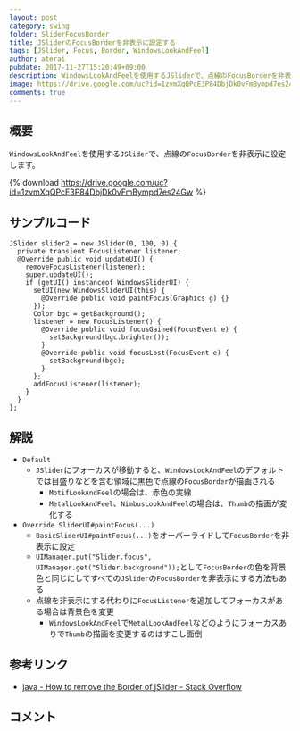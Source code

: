 ```yaml
---
layout: post
category: swing
folder: SliderFocusBorder
title: JSliderのFocusBorderを非表示に設定する
tags: [JSlider, Focus, Border, WindowsLookAndFeel]
author: aterai
pubdate: 2017-11-27T15:20:49+09:00
description: WindowsLookAndFeelを使用するJSliderで、点線のFocusBorderを非表示に設定します。
image: https://drive.google.com/uc?id=1zvmXqQPcE3P84DbjDk0vFmBympd7es24Gw
comments: true
---
```

## 概要
`WindowsLookAndFeel`を使用する`JSlider`で、点線の`FocusBorder`を非表示に設定します。

{% download https://drive.google.com/uc?id=1zvmXqQPcE3P84DbjDk0vFmBympd7es24Gw %}

## サンプルコード
<pre class="prettyprint"><code>JSlider slider2 = new JSlider(0, 100, 0) {
  private transient FocusListener listener;
  @Override public void updateUI() {
    removeFocusListener(listener);
    super.updateUI();
    if (getUI() instanceof WindowsSliderUI) {
      setUI(new WindowsSliderUI(this) {
        @Override public void paintFocus(Graphics g) {}
      });
      Color bgc = getBackground();
      listener = new FocusListener() {
        @Override public void focusGained(FocusEvent e) {
          setBackground(bgc.brighter());
        }
        @Override public void focusLost(FocusEvent e) {
          setBackground(bgc);
        }
      };
      addFocusListener(listener);
    }
  }
};
</code></pre>

## 解説
- `Default`
    - `JSlider`にフォーカスが移動すると、`WindowsLookAndFeel`のデフォルトでは目盛りなどを含む領域に黒色で点線の`FocusBorder`が描画される
        - `MotifLookAndFeel`の場合は、赤色の実線
        - `MetalLookAndFeel`、`NimbusLookAndFeel`の場合は、`Thumb`の描画が変化する
- `Override SliderUI#paintFocus(...)`
    - `BasicSliderUI#paintFocus(...)`をオーバーライドして`FocusBorder`を非表示に設定
    - `UIManager.put("Slider.focus", UIManager.get("Slider.background"));`として`FocusBorder`の色を背景色と同じにしてすべての`JSlider`の`FocusBorder`を非表示にする方法もある
    - 点線を非表示にする代わりに`FocusListener`を追加してフォーカスがある場合は背景色を変更
        - `WindowsLookAndFeel`で`MetalLookAndFeel`などのようにフォーカスありで`Thumb`の描画を変更するのはすこし面倒

<!-- dummy comment line for breaking list -->

## 参考リンク
- [java - How to remove the Border of jSlider - Stack Overflow](https://stackoverflow.com/questions/20285522/how-to-remove-the-border-of-jslider)

<!-- dummy comment line for breaking list -->

## コメント
